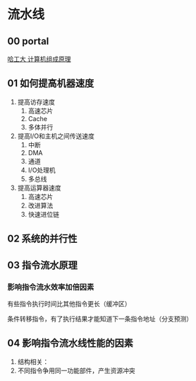 # 流水线

## 00 portal

[哈工大 计算机组成原理](https://www.bilibili.com/video/BV1WW411Q7PF?p=105)

## 01 如何提高机器速度

1. 提高访存速度
   1. 高速芯片
   2. Cache
   3. 多体并行
2. 提高I/O和主机之间传送速度
   1. 中断
   2. DMA
   3. 通道
   4. I/O处理机
   5. 多总线
3. 提高运算器速度
   1. 高速芯片
   2. 改进算法
   3. 快速进位链

## 02 系统的并行性

## 03 指令流水原理

### 影响指令流水效率加倍因素

有些指令执行时间比其他指令更长（缓冲区）

条件转移指令，有了执行结果才能知道下一条指令地址（分支预测）

## 04 影响指令流水线性能的因素

1. 结构相关：
2. 不同指令争用同一功能部件，产生资源冲突
